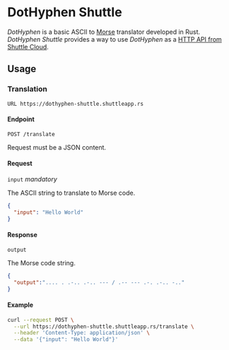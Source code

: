 # DotHyphen Shuttle

_DotHyphen_ is a basic ASCII to [Morse](https://en.wikipedia.org/wiki/Morse_code) translator developed in Rust. _DotHyphen Shuttle_ provides a way to use _DotHyphen_ as a [HTTP API from Shuttle Cloud](https://dothyphen.shuttleapp.rs).

## Usage

### Translation

`URL https://dothyphen-shuttle.shuttleapp.rs`

#### Endpoint

`POST /translate`

Request must be a JSON content.

#### Request

`input` _mandatory_

The ASCII string to translate to Morse code.

```json
{
  "input": "Hello World"
}
```

#### Response

`output`

The Morse code string.

```json
{
  "output":".... . .-.. .-.. --- / .-- --- .-. .-.. -.."
}
```

#### Example

```bash
curl --request POST \
  --url https://dothyphen-shuttle.shuttleapp.rs/translate \
  --header 'Content-Type: application/json' \
  --data '{"input": "Hello World"}'
```
